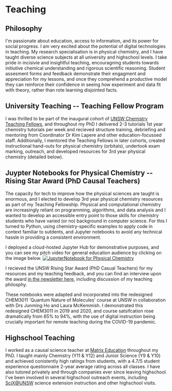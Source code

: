 # Teaching

## Philosophy 
I'm passionate about education, access to information, and its power for social progress.  I am very excited about the potential of digital technologies in teaching. My research specialisation is in physical chemistry, and I have taught diverse science subjects at all university and highschool levels. I take pride in incisivie and insightful teaching, encouragning students towards initiutive chemical understanding and rigorous scientific reasoning. Student assesment forms and feedback demonstrate their engagment and appreciation for my lessons, and once they comprehend a productive model they can reinforce their confidence in seeing how experiment and data fit with theory, rather than rote learning disjointed facts. 

## University Teaching -- Teaching Fellow Program
I was thrilled to be part of the inaugural cohort of [UNSW Chemistry Teaching Fellows](https://www.chemistry.unsw.edu.au/current-students/postgraduate-research/scholarships/teaching-fellowship "UNSW Chemistry Teaching Fellows details"), and throughout my PhD I delivered 2-3 tutorials 1st year chemistry tutorials per week and recieved structure training, debriefing and mentoring from Coordinator Dr Kim Lapere and other education-focussed staff. Additionally, I mentored the Teaching Fellows in
later cohorts, created instructional hand-outs for physical chemistry (orbitals), undertook exam marking, outreach, and developed resources for 3rd year physical chemistry (detailed below).


## Juypter Notebooks for Physical Chemistry -- Rising Star Award (PhD Causal Teachers)
The capacity for tech to improve how the physical sciences are taught is enormous, and I elected to develop 3rd year physical chemistry resources as part of my Teaching Fellowship. Physical and computational chemistry are increasingly reliant on programming,  algorithms, and data analysis and I wanted to develop an accessible entry point to those skills for chemistry students who have varied (or no) background in computer science. For this I turned to Python,
using chemistry-specific examples to apply code in context familiar to sutdents, and Jupyter notebooks to avoid any technical hassle in providing a consistent environment. 

I deployed a cloud-hosted Jupyter Hub for demonstrative purposes, and you can see my pitch video for general education audience by clicking on the image below. 
[![JupyterNotebook for Physical Chemistry](https://img.youtube.com/vi/c_rki9CYYGg/0.jpg)](https://youtu.be/c_rki9CYYGg)

I recieved the UNSW Rising Star Award (PhD Casual Teachers) for my resources and my teaching feedback, and you can find an interview upon the award [in the newsletter here](https://mailchi.mp/034ed4ae6bb3/march-2019-newsletter-from-the-dean-of-science-460037), including discussion of my teaching philosphy.

These notebooks were adapted and incorporated into the redesigned CHEM3011 'Quantum Nature of Molecules' course at UNSW in collaboration with Drs Junming Ho and Laura McKemmish. I demonstrated this redesigned CHEM3011 in 2019 and 2020, and course satsifcation rose dramatically from 65% to 94%, with the use of digital instruction being crucially important for remote teaching during the COVID-19 pandemic.

## Highschool Teaching
I worked as a causal science teacher at [Matrix Education](https://www.matrix.edu.au/) throughout my PhD. I taught mainly Chemistry (Y11 & Y12) and Junior Science (Y9 & Y10) and achieved conistently high ratings from students, with a 4.7/5 student experience questionnaire 2-year average rating across all classes. I have also tutored privately and through companies ever since leaving highschool.  I've been involved in several highschool outreach events, including [SciX@UNSW](https://www.science.unsw.edu.au/using-computational-tools-develop-new-materials-water-purification) science extension instruction and other highschool visits.
